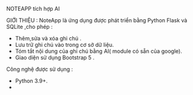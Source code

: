 NOTEAPP tích hợp AI 

GIỚI THIỆU : 
NoteApp là ứng dụng được phát triển bằng Python Flask và SQLite ,cho phép : 

+ Thêm,sửa và xóa ghi chú . 
+ Lưu trữ ghi chú vào trong cơ sở dữ liệu. 
+ Tóm tắt nội dung của ghi chú bằng AI( module có sẵn của google). 
+ Giao diện sử dụng Bootstrap 5 . 


Công nghệ được sử dụng :

+ Python 3.9+.
+
